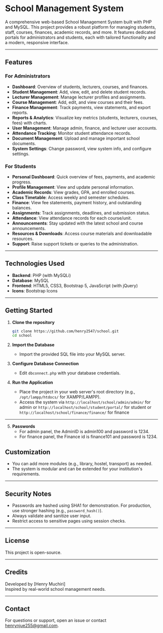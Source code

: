 # School Management System

A comprehensive web-based School Management System built with PHP and MySQL. This project provides a robust platform for managing students, staff, courses, finances, academic records, and more. It features dedicated portals for administrators and students, each with tailored functionality and a modern, responsive interface.

---

## Features

### For Administrators
- **Dashboard**: Overview of students, lecturers, courses, and finances.
- **Student Management**: Add, view, edit, and delete student records.
- **Lecturer Management**: Manage lecturer profiles and assignments.
- **Course Management**: Add, edit, and view courses and their fees.
- **Finance Management**: Track payments, view statements, and export reports.
- **Reports & Analytics**: Visualize key metrics (students, lecturers, courses, fees) with charts.
- **User Management**: Manage admin, finance, and lecturer user accounts.
- **Attendance Tracking**: Monitor student attendance records.
- **Document Management**: Upload and manage important school documents.
- **System Settings**: Change password, view system info, and configure settings.

### For Students
- **Personal Dashboard**: Quick overview of fees, payments, and academic progress.
- **Profile Management**: View and update personal information.
- **Academic Records**: View grades, GPA, and enrolled courses.
- **Class Timetable**: Access weekly and semester schedules.
- **Finance**: View fee statements, payment history, and outstanding balances.
- **Assignments**: Track assignments, deadlines, and submission status.
- **Attendance**: View attendance records for each course/unit.
- **Announcements**: Stay updated with the latest school and course announcements.
- **Resources & Downloads**: Access course materials and downloadable resources.
- **Support**: Raise support tickets or queries to the administration.

---

## Technologies Used

- **Backend**: PHP (with MySQLi)
- **Database**: MySQL
- **Frontend**: HTML5, CSS3, Bootstrap 5, JavaScript (with jQuery)
- **Icons**: Bootstrap Icons

---

## Getting Started

1. **Clone the repository**
    ```bash
    git clone https://github.com/henry2547/school.git
    cd school
    ```

2. **Import the Database**
    - Import the provided SQL file into your MySQL server.

3. **Configure Database Connection**
    - Edit `dbconnect.php` with your database credentials.

4. **Run the Application**
    - Place the project in your web server's root directory (e.g., `/opt/lampp/htdocs/` for XAMPP/LAMPP).
    - Access the system via `http://localhost/school/admin/admin/` for admin or `http://localhost/school/student/portal/` for student or `http://localhost/school/finance/finance/` for finance

---
5. **Passwords**
    - For admin panel, the AdminID is admin100 and password is 1234.
    - For finance panel, the Finance id is finance101 and password is 1234.

## Customization

- You can add more modules (e.g., library, hostel, transport) as needed.
- The system is modular and can be extended for your institution's requirements.

---

## Security Notes

- Passwords are hashed using SHA1 for demonstration. For production, use stronger hashing (e.g., `password_hash()`).
- Always validate and sanitize user input.
- Restrict access to sensitive pages using session checks.

---

## License

This project is open-source.

---

## Credits

Developed by [Henry Muchiri]  
Inspired by real-world school management needs.

---

## Contact

For questions or support, open an issue or contact [henrynjue255@gmail.com](mailto:your.email@example.com).
